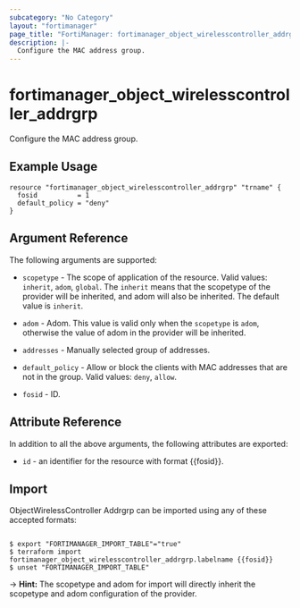 ```yaml
---
subcategory: "No Category"
layout: "fortimanager"
page_title: "FortiManager: fortimanager_object_wirelesscontroller_addrgrp"
description: |-
  Configure the MAC address group.
---
```


# fortimanager_object_wirelesscontroller_addrgrp
Configure the MAC address group.

## Example Usage

```hcl
resource "fortimanager_object_wirelesscontroller_addrgrp" "trname" {
  fosid          = 1
  default_policy = "deny"
}
```

## Argument Reference


The following arguments are supported:

* `scopetype` - The scope of application of the resource. Valid values: `inherit`, `adom`, `global`. The `inherit` means that the scopetype of the provider will be inherited, and adom will also be inherited. The default value is `inherit`.
* `adom` - Adom. This value is valid only when the `scopetype` is `adom`, otherwise the value of adom in the provider will be inherited.

* `addresses` - Manually selected group of addresses.
* `default_policy` - Allow or block the clients with MAC addresses that are not in the group. Valid values: `deny`, `allow`.

* `fosid` - ID.


## Attribute Reference

In addition to all the above arguments, the following attributes are exported:
* `id` - an identifier for the resource with format {{fosid}}.

## Import

ObjectWirelessController Addrgrp can be imported using any of these accepted formats:
```

$ export "FORTIMANAGER_IMPORT_TABLE"="true"
$ terraform import fortimanager_object_wirelesscontroller_addrgrp.labelname {{fosid}}
$ unset "FORTIMANAGER_IMPORT_TABLE"
```
-> **Hint:** The scopetype and adom for import will directly inherit the scopetype and adom configuration of the provider.
